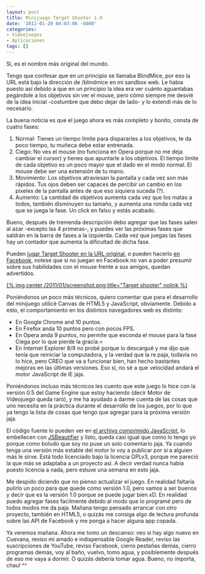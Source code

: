 ```yaml
---
layout: post
title: Minijuego Target Shooter 1.0
date: '2011-01-20 04:03:06 -0800'
categories:
- Videojuegos
- Aplicaciones
tags: []
---
```

Si, es el nombre más original del mundo.

Tengo que confesar que en un principio se llamaba BlindMice, por eso la URL está bajo la dirección de /blindmice en mi sandbox web. Le había puesto así debido a que en un principio la idea era ver cuánto aguantabas pegándole a los objetivos sin ver el mouse, pero cómo siempre me desvié de la idea inicial -costumbre que debo dejar de lado- y lo extendí más de lo necesario.

La buena noticia es que el juego ahora es más completo y bonito, consta de cuatro fases:

1. Normal: Tienes un tiempo límite para dispararles a los objetivos, te da poco tiempo, tu muñeca debe estar entrenada.
2. Ciego: No ves el mouse (no funciona en Opera porque no me deja cambiar el cursor) y tienes que apuntarle a los objetivos. El tiempo límite de cada objetivo es un poco mayor que el dado en el modo normal. El mouse debe ser una extensión de tu mano.
3. Movimiento: Los objetivos atraviesan la pantalla y cada vez son más rápidos. Tus ojos deben ser capaces de percibir un cambio en los pixeles de la pantalla antes de que eso siquiera suceda (?).
4. Aumento: La cantidad de objetivos aumenta cada vez que los matas a todos, también disminuyen su tamaño, y aumenta una ronda cada vez que se juega la fase. Un click en falso y estás acabado.

Bueno, después de tremenda descripción debo agregar que las fases salen al azar -excepto las 4 primeras-, y puedes ver las próximas fases que saldrán en la barra de fases a la izquierda. Cada vez que juegas las fases hay un contador que aumenta la dificultad de dicha fase.

Pueden <a title="Jugar Target Shooter sin Facebook" href="http://zequez.com.ar/sandbox/blindmice/?noface=true"> jugar Target Shooter en la URL original</a>, o pueden hacerlo <a title="Jugar Target Shooter en Facebook" href="http://apps.facebook.com/target_shooter/">en Facebook</a>, notese que si no juegan en Facebook no van a poder presumir sobre sus habilidades con el mouse frente a sus amigos, quedan advertidos.

<a href="http://zequez.com.ar/sandbox/blindmice/?noface=true">
  {% img center /2011/01/screenshot.png title="Target shooter" nolink %}
</a>

Poniéndonos un poco más técnicos, quiero comentar que para el desarrollo del minijuego utilicé Canvas de HTML5 y JavaScript, obviamente. Debido a esto, el comportamiento en los distintos navegadores web es distinto:


- En Google Chrome and 10 puntos.
- En Firefox anda 10 puntos pero con pocos FPS.
- En Opera anda 9 puntos, no permite que esconda el mouse para la fase Ciega por lo que pierde la gracia.<
- En Internet Explorer 8/9 no probé porque lo descargué y me dijo que tenía que reiniciar la computadora, y la verdad que la re paja, todavía no lo hice, pero CREO que va a funcionar bien, han hecho bastantes mejoras en las últimas versiones. Eso si, no sé a que velocidad andará el motor JavaScript de IE jaja.

Poniéndonos incluso más técnicos les cuento que este juego lo hice con la versión 0.5 del Game Engine que estoy haciendo (decir Motor de Videojuego queda raro), y me ha ayudado a darme cuenta de las cosas que uno necesita en la práctica durante el desarrollo de los juegos, por lo que ya tengo la lista de cosas que tengo que agregar para la próxima versión jaja.

El código fuente lo pueden ver en <a title="Descargar todo, lol" href="http://zequez.com.ar/sandbox/blindmice/Everything.js">el archivo comprimido JavaScript</a>, lo embellecen con <a title="Ir a JSBeautifier" href="http://jsbeautifier.org/">JSBeautifier</a> y listo, queda casi igual que como lo tengo yo porque como boludo que soy no puse un solo comentario jaja. Ya cuando tenga una versión más estable del motor lo voy a publicar por si a alguien más le sirve. Está todo licenciado bajo la licencia GPLv3, porque me pareció la que más se adaptaba a un proyecto así. A decir verdad nunca había puesto licencia a nada, pero estuve una semana en esto jaja.

Me despido diciendo que no pienso actualizar el juego. En realidad faltaría pulirlo un poco para que quede como versión 1.0, pero vamos a ser buenos y decir que es la versión 1.0 porque se puede jugar bien xD. En realidad puedo agregar fases facilmente debido al modo que lo programé pero de todos modos me da paja. Mañana tengo pensado arrancar con otro proyecto, también en HTML5, o quizás me consiga algo de lectura profunda sobre las API de Facebook y me ponga a hacer alguna app copada.

Ya veremos mañana. Ahora me tomo un descanso: veo si hay algo nuevo en Cuevana, reviso mi amado e indispensable Google Reader, reviso las suscripciones de YouTube, reviso Facebook, cierro pestañas demás, cierro programas demás, voy al baño, vuelvo, tomo agua, y posiblemente después de eso me vaya a dormir. O quizás debería tomar agua. Bueno, no importa, chau! ^^